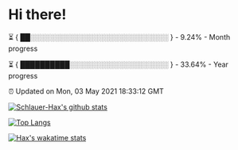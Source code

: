 # Hi there!

⏳ { ██░░░░░░░░░░░░░░░░░░░░░░░░░░░░ } - 9.24% - Month progress

⏳ { ██████████░░░░░░░░░░░░░░░░░░░░ } - 33.64% - Year progress

⏰ Updated on Mon, 03 May 2021 18:33:12 GMT


[![Schlauer-Hax's github stats](https://github-readme-stats.vercel.app/api?username=Schlauer-Hax&show_icons=true&theme=dark&count_private=true)](https://github.com/Schlauer-Hax)


[![Top Langs](https://github-readme-stats.vercel.app/api/top-langs/?username=Schlauer-Hax&layout=compact&theme=dark)](https://github.com/Schlauer-Hax?tab=repositories)


[![Hax's wakatime stats](https://github-readme-stats.vercel.app/api/wakatime?username=Hax&theme=dark)](https://wakatime.com/@Hax)

